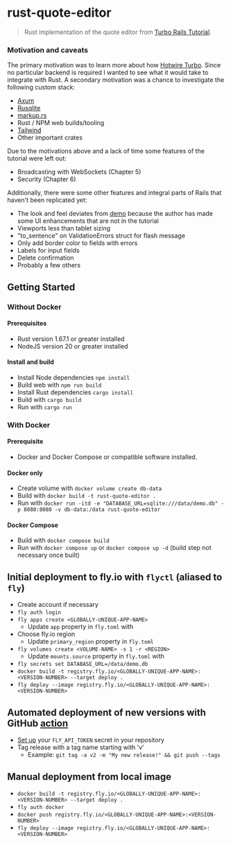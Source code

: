 # rust-quote-editor

> Rust implementation of the quote editor from [Turbo Rails Tutorial](https://www.hotrails.dev/turbo-rails).

### Motivation and caveats

The primary motivation was to learn more about how [Hotwire Turbo](https://turbo.hotwired.dev/). Since
no particular backend is required I wanted to see what it would take to integrate with Rust. A secondary
motivation was a chance to investigate the following custom stack:

* [Axum](https://github.com/tokio-rs/axum)
* [Rusqlite](https://github.com/rusqlite/rusqlite)
* [markup.rs](https://github.com/utkarshkukreti/markup.rs)
* Rust / NPM web builds/tooling
* [Tailwind](https://tailwindcss.com/)
* Other important crates

Due to the motivations above and a lack of time some features of the tutorial were left out:

* Broadcasting with WebSockets (Chapter 5)
* Security (Chapter 6)

Additionally, there were some other features and integral parts of Rails that haven't been replicated yet:

* The look and feel deviates from [demo](https://www.hotrails.dev/quotes) because the author has made some UI enhancements that are not in the tutorial
* Viewports less than tablet sizing
* "to_sentence" on ValidationErrors struct for flash message
* Only add border color to fields with errors
* Labels for input fields
* Delete confirmation
* Probably a few others

## Getting Started

### Without Docker

#### Prerequisites

* Rust version 1.67.1 or greater installed
* NodeJS version 20 or greater installed

#### Install and build

* Install Node dependencies `npm install`
* Build web with `npm run build` 
* Install Rust dependencies `cargo install`
* Build with `cargo build`
* Run with `cargo run`

### With Docker

#### Prerequisite

* Docker and Docker Compose or compatible software installed.

#### Docker only

* Create volume with `docker volume create db-data`
* Build with `docker build -t rust-quote-editor .`
* Run with `docker run -itd -e "DATABASE_URL=sqlite:///data/demo.db" -p 8080:8080 -v db-data:/data rust-quote-editor`

#### Docker Compose

* Build with `docker compose build`
* Run with `docker compose up` or `docker compose up -d` (build step not necessary once built)

## Initial deployment to fly.io with `flyctl` (aliased to `fly`)
* Create account if necessary
* `fly auth login`
* `fly apps create <GLOBALLY-UNIQUE-APP-NAME>`
  * Update `app` property in `fly.toml` with <APP-NAME>
* Choose fly.io region
  * Update `primary_region` property in `fly.toml`
* `fly volumes create <VOLUME-NAME> -s 1 -r <REGION>`
  * Update `mounts.source` property in `fly.toml` with <VOLUME-NAME>
* `fly secrets set DATABASE_URL=/data/demo.db`
* `docker build -t registry.fly.io/<GLOBALLY-UNIQUE-APP-NAME>:<VERSION-NUMBER> --target deploy .`
* `fly deploy --image registry.fly.io/<GLOBALLY-UNIQUE-APP-NAME>:<VERSION-NUMBER>`

## Automated deployment of new versions with GitHub [action](.github/workflows/deploy.yml)
* [Set up](https://docs.github.com/en/actions/security-guides/using-secrets-in-github-actions) your `FLY_API_TOKEN` secret in your repository
* Tag release with a tag name starting with 'v'
  * Example: `git tag -a v2 -m "My new release!" && git push --tags`

## Manual deployment from local image
* `docker build -t registry.fly.io/<GLOBALLY-UNIQUE-APP-NAME>:<VERSION-NUMBER> --target deploy .`
* `fly auth docker`
* `docker push registry.fly.io/<GLOBALLY-UNIQUE-APP-NAME>:<VERSION-NUMBER>`
* `fly deploy --image registry.fly.io/<GLOBALLY-UNIQUE-APP-NAME>:<VERSION-NUMBER>`

